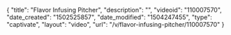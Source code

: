 {
    "title": "Flavor Infusing Pitcher",
    "description": "",
    "videoid": "110007570",
    "date_created": "1502525857",
    "date_modified": "1504247455",
    "type": "captivate",
    "layout": "video",
    "url": "\/v\/flavor-infusing-pitcher\/110007570"
}